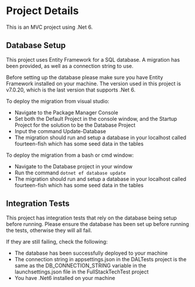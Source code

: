 # Project Details

This is an MVC project using .Net 6. 

## Database Setup
This project uses Entity Framework for a SQL database. A migration has been provided, as well as a connection string to use.

Before setting up the database please make sure you have Entity Framework installed on your machine. The version used in this project is v7.0.20, which is the last version that supports .Net 6.

To deploy the migration from visual studio:
- Navigate to the Package Manager Console
- Set both the Default Project in the console window, and the Startup Project for the solution to be the Database Project
- Input the command Update-Database
- The migration should run and setup a database in your localhost called fourteen-fish which has some seed data in the tables

To deploy the migration from a bash or cmd window:
- Navigate to the Database project in your window
- Run the command `dotnet ef database update`
- The migration should run and setup a database in your localhost called fourteen-fish which has some seed data in the tables


## Integration Tests
This project has integration tests that rely on the database being setup before running.
Please ensure the database has been set up before running the tests, otherwise they will all fail.

If they are still failing, check the following:
- The database has been successfully deployed to your machine
- The connection string in appsettings.json in the DALTests project is the same as the DB_CONNECTION_STRING variable in the launchsettings.json file in the FullStackTechTest project
- You have .Net6 installed on your machine